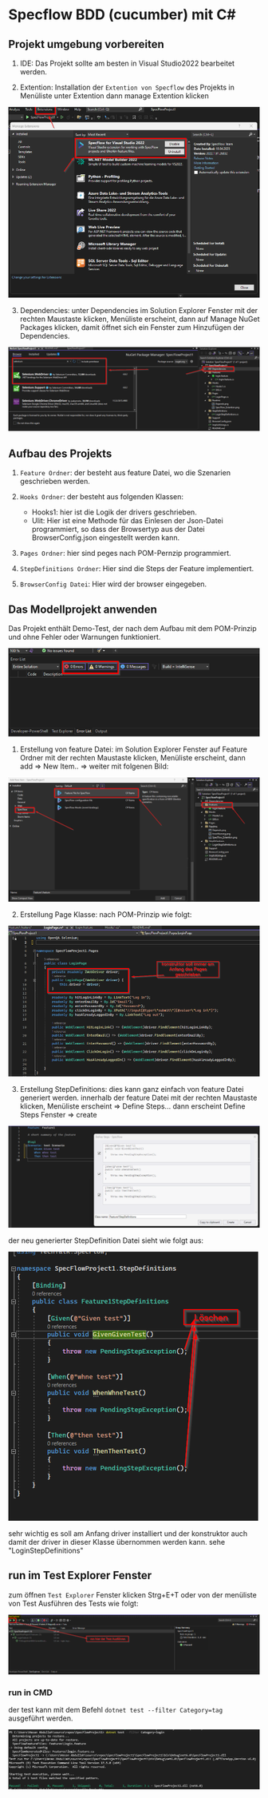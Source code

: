 # Specflow BDD (cucumber) mit C# 

## **Projekt umgebung vorbereiten**
1. IDE: Das Projekt sollte am besten in Visual Studio2022 bearbeitet werden.

2. Extention: Installation der `Extention von Specflow` des Projekts in Menüliste unter Extention dann manage Extention klicken 

![SpecFlow](Readme/SpecFlow_Extention.png)

3. Dependencies: unter Dependencies im Solution Explorer Fenster mit der rechten Maustaste klicken, Menüliste erscheint, dann auf Manage NuGet Packages klicken, damit öffnet sich ein Fenster zum Hinzufügen der Dependencies.

![SpecFlow](Readme/Depends.png)


## **Aufbau des Projekts**
1. `Feature Ordner`: der besteht aus feature Datei, wo die Szenarien geschrieben werden. 

2. `Hooks Ordner`: der besteht aus folgenden Klassen:

      - Hooks1: hier ist die Logik der drivers geschrieben.
      - Ulit: Hier ist eine Methode für das Einlesen der Json-Datei programmiert, so dass der Browsertyp aus der Datei BrowserConfig.json eingestellt werden kann.

3. `Pages Ordner`: hier sind peges nach POM-Pernzip programmiert.

4. `StepDefinitions Ordner`: Hier sind die Steps der Feature implementiert.

5. `BrowserConfig Datei`: Hier wird der browser eingegeben.

## **Das Modellprojekt anwenden**

Das Projekt enthält Demo-Test, der nach dem Aufbau mit dem POM-Prinzip und ohne Fehler oder Warnungen funktioniert.

![SpecFlow](Readme/ErrorWarning.png)

1. Erstellung von feature Datei: im Solution Explorer Fenster auf Feature Ordner mit der rechten Maustaste klicken, Menüliste erscheint, dann add => New Item.. => weiter mit folgenen Bild:

![SpecFlow](Readme/featureErstellung.png)

2. Erstellung Page Klasse: nach POM-Prinzip wie folgt:

![SpecFlow](Readme/Pages.png)

3. Erstellung StepDefinitions: dies kann ganz einfach von feature Datei generiert werden.
innerhalb der feature Datei mit der rechten Maustaste klicken, Menüliste erscheint => Define Steps... dann erscheint Define Steps Fenster => create

![SpecFlow](Readme/steps.png)

der neu generierter StepDefinition Datei sieht wie folgt aus:

![SpecFlow](Readme/Stepsnew.png)

sehr wichtig es soll am Anfang driver installiert und der konstruktor auch damit der driver in dieser Klasse übernommen werden kann. sehe "LoginStepDefinitions" 



## **run im Test Explorer Fenster**
zum öffnen `Test Explorer` Fenster klicken Strg+E+T oder von der menüliste von Test 
Ausführen des Tests wie folgt:

![SpecFlow](Readme/runnormal.png)

### **run in CMD**
der test kann mit dem Befehl `dotnet test --filter Category=tag` ausgeführt werden.

![SpecFlow](Readme/run.png)
